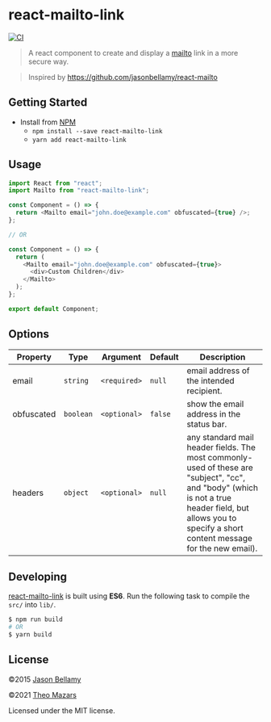# react-mailto-link

[![CI](https://github.com/theo-mazars/react-mailto-link/actions/workflows/compile-test.yml/badge.svg)](https://github.com/theo-mazars/react-mailto-link/actions/workflows/compile-test.yml)

> A react component to create and display a [mailto](https://developer.mozilla.org/en-US/docs/Web/Guide/HTML/Email_links) link in a more secure way.

> Inspired by https://github.com/jasonbellamy/react-mailto

## Getting Started

- Install from [NPM](https://www.npmjs.org/)
  - `npm install --save react-mailto-link`
  - `yarn add react-mailto-link`

## Usage

```javascript
import React from "react";
import Mailto from "react-mailto-link";

const Component = () => {
  return <Mailto email="john.doe@example.com" obfuscated={true} />;
};

// OR

const Component = () => {
  return (
    <Mailto email="john.doe@example.com" obfuscated={true}>
      <div>Custom Children</div>
    </Mailto>
  );
};

export default Component;
```

## Options

| Property   | Type      | Argument     | Default | Description                                                                                                                                                                                               |
| ---------- | --------- | ------------ | ------- | --------------------------------------------------------------------------------------------------------------------------------------------------------------------------------------------------------- |
| email      | `string`  | `<required>` | `null`  | email address of the intended recipient.                                                                                                                                                                  |
| obfuscated | `boolean` | `<optional>` | `false` | show the email address in the status bar.                                                                                                                                                                 |
| headers    | `object`  | `<optional>` | `null`  | any standard mail header fields. The most commonly-used of these are "subject", "cc", and "body" (which is not a true header field, but allows you to specify a short content message for the new email). |

## Developing

[react-mailto-link](https://github.com/theo-mazars/react-mailto-link) is built using **ES6**. Run the following task to compile the `src/` into `lib/`.

```bash
$ npm run build
# OR
$ yarn build
```

## License

&copy;2015 [Jason Bellamy](http://jasonbellamy.com)

&copy;2021 [Theo Mazars](http://theomazars.com)

Licensed under the MIT license.
